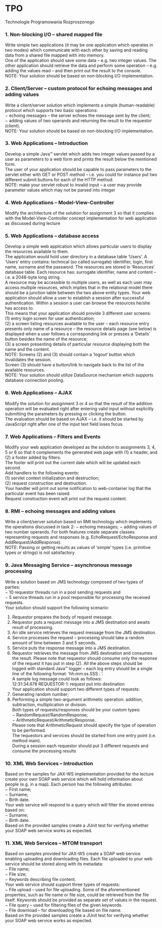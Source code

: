 # TPO
Technologie Programowania Rozproszonego

### 1. Non-blocking I/O – shared mapped file
Write simple two applications (it may be one application which operates in two modes) which communicate with each other by saving and reading data from a shared file mapped with into memory. <br />
One of the application should save some data – e.g. two integer values. The other application should retrieve the data and perform some operation – e.g. adding the values read – and then print out the result to the console. <br />
NOTE: Your solution should be based on non-blocking I/O implementation.<br />

### 2. Client/Server – custom protocol for echoing messages and adding values
Write a client/server solution which implements a simple (human-readable) protocol which supports two basic operations: <br />
− echoing messages – the server echoes the message sent by the client;<br />
− adding values of two operands and returning the result to the requestor (client).<br />
NOTE: Your solution should be based on non-blocking I/O implementation.<br />

### 3. Web Applications – Introduction
Develop a simple Java™ servlet which adds two integer values passed by a user as parameters to a web form and prints the result below the mentioned form. <br /> The user of your application should be capable to pass parameters to the servlet either with GET or POST method – i.e. you could for instance put two different submit buttons for each of the HTTP method.<br />
NOTE: make your servlet robust to invalid input – a user may provide parameter values which may not be parsed into integer<br />

### 4. Web Applications – Model-View-Controller
Modify the architecture of the solution for assignment 3 so that it complies with the Model-View-Controller concept implementation for web application as discussed during lecture<br />

### 5. Web Applications – database access
Develop a simple web application which allows particular users to display the resources available to them.<br />
The application would hold user directory in a database table ‘Users’. A ‘Users’ entry contains: technical (so called surrogate) identifier, login, first name, surname and the password. The resources are stored in ‘Resources’ database table. Each resource has: surrogate identifier, name and content – i.e. a 2048-byte long string.<br />
A resource may be accessible to multiple users, as well as each user may access multiple resources, which implies that in the relational model there should be a junction table between the two above entity types. Your web application should allow a user to establish a session after successful authentication. Within a session a user can browse the resources he/she has access to. <br />
This means that your application should provide 3 different user screens:<br />
(1) entry login screen for user authentication;<br />
(2) a screen listing resources available to the user – each resource entry presents only name of a resource – the resource details page (see below) is displayed when a user follows a corresponding link or presses a ‘Details’ button besides the name of the resource;<br />
(3) a screen presenting details of particular resource displaying both the name and the content.<br />
NOTE: Screens (2) and (3) should contain a ‘logout’ button which invalidates the session. <br />
Screen (3) should have a button/link to navigate back to the list of the available resources.<br />
NOTE: Your solution should utilize DataSource mechanism which supports database connection pooling.<br />

### 6. Web Applications – AJAX
Modify the solution for assignment 3 or 4 so that the result of the addition operation will be evaluated right after entering valid input without explicitly submitting the parameters by pressing <Enter> or clicking the button.<br />
The evaluation should be based on AJAX – i.e. it should be started by JavaScript right after one of the input text field loses focus.<br />
  
### 7. Web Applications – Filters and Events
Modify your web application developed as the solution to assignments 3, 4, 5 or 6 so that it complements the generated web page with (1) a header, and (2) a footer added by filters.<br />
The footer will print out the current date which will be updated each second.<br />
Add handlers to the following events:<br />
(1) servlet context initialization and destruction;<br />
(2) request construction and destruction.<br />
Your handler will print out some notification to web-container log that the particular event has been raised.<br />
Request construction event will print out the request content.<br />

### 8. RMI – echoing messages and adding values
Write a client/server solution based on RMI technology which implements the operations discussed in task 2:
− echoing messages;
− adding values of two number operands.
For both features create separate classes representing requests and responses (e.g. EchoRequest/EchoResponse and AddRequest/AddResponse).<br />
NOTE: Passing or getting results as values of ‘simple’ types (i.e. primitive types or strings) is not satisfactory<br />

### 9. Java Messaging Service – asynchronous message processing
Write a solution based on JMS technology composed of two types of parties:<br />
− 10 requestor threads run in a pool sending requests and<br />
− 5 service threads run in a pool responsible for processing the received requests.<br />
Your solution should support the following scenario:<br />
1. Requestor prepares the body of request message.
2. Requestor puts a request message into a JMS destination and awaits result of processing.
3. An idle service retrieves the request message from the JMS destination.
4. Service processes the request – processing should take a random amount of time between 3 and 5 seconds.
5. Service puts the response message into a JMS destination.
6. Requestor retrieves the message from JMS destination and consumes the result.
Please note that requestor should consume only the response of the request it has put in step (2).
All the above steps should be logged with standard Java™ logger – each log entry should be a single line of the following format:
‘hh:mm:ss.SSS <participant>: <log-message>’.<br />
A sample log message could look as follows:<br />
12:31:34.678 REQUESTOR-1: request put into destination<br />
Your application should support two different types of requests:<br />
1. Generating random number;<br />
2. Performing a simple two-argument arithmetic operation: addition, subtraction, multiplication or division.<br />
Both types of requests/responses should be your custom types:<br />
− RandomRequest/RandomResponse;<br />
− ArithmeticRequest/ArithmeticResponse.<br />
Please note that ArithmeticRequest should specify the type of operation to be performed.<br />
The requestors and services should be started from one entry point (i.e. method main).<br />
During a session each requestor should put 3 different requests and consume the processing results<br />
  
### 10. XML Web Services – Introduction
Based on the samples for JAX-WS implementation provided for the lecture create your own SOAP web service which will hold information about people (e.g. in a map). Each person has the following attributes:<br />
− First name;<br />
− Surname;<br />
− Birth date.<br />
Your web service will respond to a query which will filter the stored entries based on:<br />
− Surname;<br />
− Birth date.<br />
Based on the provided samples create a JUnit test for verifying whether your SOAP web service works as expected.<br />

### 11. XML Web Services – MTOM transport
Based on samples provided for JAX-WS create a SOAP web service enabling uploading and downloading files. Each file uploaded to your web service should be stored along
with its metadata:<br />
− File name;<br />
− File size;<br />
− Keywords describing file content.<br />
Your web service should support three types of requests:<br />
− File upload – used for file uploading. Some of the aforementioned properties, such as file name or file size, could be retrieved from the file itself. Keywords should be provided as separate set of values in the request.<br />
− File query – used for filtering files of the given keywords.<br />
− File download – for downloading file based on file name.<br />
Based on the provided samples create a JUnit test for verifying whether your SOAP web service works as expected.<br />

